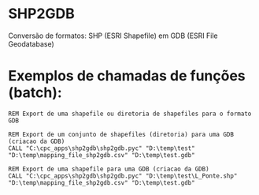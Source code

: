 # SHP2GDB
Conversão de formatos: SHP (ESRI Shapefile) em GDB (ESRI File Geodatabase)

# Exemplos de chamadas de funções (batch):
```batch
REM Export de uma shapefile ou diretoria de shapefiles para o formato GDB

REM Export de um conjunto de shapefiles (diretoria) para uma GDB (criacao da GDB)
CALL "C:\cpc_apps\shp2gdb\shp2gdb.pyc" "D:\temp\test" "D:\temp\mapping_file_shp2gdb.csv" "D:\temp\test.gdb"

REM Export de uma shapefile para uma GDB (criacao da GDB)
CALL "C:\cpc_apps\shp2gdb\shp2gdb.pyc" "D:\temp\test\L_Ponte.shp" "D:\temp\mapping_file_shp2gdb.csv" "D:\temp\test.gdb"
```
